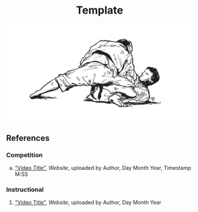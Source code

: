 [Comment]: # (Markdown does not natively support centered text, use html instead)
<h1 style="text-align: center;">Template</h1>

![alt text]( ./Template.png "Lesson Image")

## References

### Competition

[Comment]: # (Markdown does not natively support alpha lists, use html instead)
<ol type="a">
    <!--
    <li>
        <a href="url">"Video Title"</a>, <i>Website</i>, uploaded by Author, Day Month Year, Timestamp M:SS
    </li>
    -->
    <li>
        <a href="url">"Video Title"</a>, <i>Website</i>, uploaded by Author, Day Month Year, Timestamp M:SS
    </li>
</ol>

### Instructional

[Comment]: # (1. ["Video Title"]\(url\), *Website*, uploaded by Author, Day Month Year)
1. ["Video Title"](url), *Website*, uploaded by Author, Day Month Year

